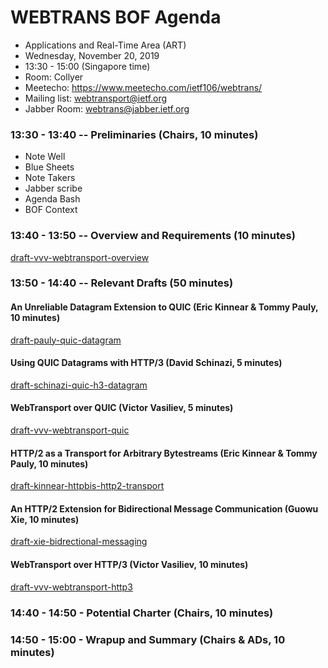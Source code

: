 # WEBTRANS BOF Agenda
  * Applications and Real-Time Area (ART)
  * Wednesday, November 20, 2019
  * 13:30 - 15:00 (Singapore time)
  * Room: Collyer
  * Meetecho: https://www.meetecho.com/ietf106/webtrans/
  * Mailing list: webtransport@ietf.org
  * Jabber Room: webtrans@jabber.ietf.org

### 13:30 - 13:40 -- Preliminaries (Chairs, 10 minutes)
  * Note Well
  * Blue Sheets
  * Note Takers
  * Jabber scribe
  * Agenda Bash
  * BOF Context

### 13:40 - 13:50 -- Overview and Requirements (10 minutes)
[draft-vvv-webtransport-overview](https://tools.ietf.org/html/draft-vvv-webtransport-overview)

### 13:50 - 14:40 -- Relevant Drafts (50 minutes)

#### An Unreliable Datagram Extension to QUIC (Eric Kinnear & Tommy Pauly, 10 minutes)
[draft-pauly-quic-datagram](https://tools.ietf.org/html/draft-pauly-quic-datagram)

#### Using QUIC Datagrams with HTTP/3 (David Schinazi, 5 minutes)
[draft-schinazi-quic-h3-datagram](https://tools.ietf.org/html/draft-schinazi-quic-h3-datagram)

#### WebTransport over QUIC (Victor Vasiliev, 5 minutes)
[draft-vvv-webtransport-quic](https://tools.ietf.org/html/draft-vvv-webtransport-quic)

#### HTTP/2 as a Transport for Arbitrary Bytestreams (Eric Kinnear & Tommy Pauly, 10 minutes)
[draft-kinnear-httpbis-http2-transport](https://tools.ietf.org/html/draft-kinnear-httpbis-http2-transport)

#### An HTTP/2 Extension for Bidirectional Message Communication (Guowu Xie, 10 minutes)
[draft-xie-bidrectional-messaging](https://tools.ietf.org/html/draft-xie-bidirectional-messaging)

#### WebTransport over HTTP/3 (Victor Vasiliev, 10 minutes)
[draft-vvv-webtransport-http3](https://tools.ietf.org/html/draft-vvv-webtransport-http3)

### 14:40 - 14:50 - Potential Charter (Chairs, 10 minutes)

### 14:50 - 15:00 - Wrapup and Summary (Chairs & ADs, 10 minutes)
